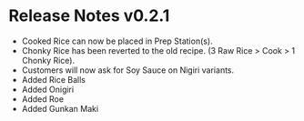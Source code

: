 ﻿# Release Notes v0.2.1

- Cooked Rice can now be placed in Prep Station(s).
- Chonky Rice has been reverted to the old recipe. (3 Raw Rice > Cook > 1 Chonky Rice).
- Customers will now ask for Soy Sauce on Nigiri variants.
- Added Rice Balls
- Added Onigiri
- Added Roe
- Added Gunkan Maki